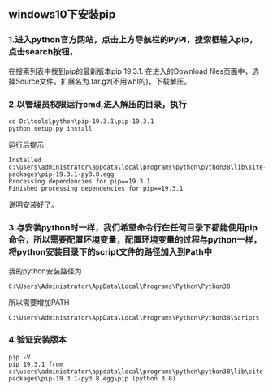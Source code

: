 ## windows10下安装pip
### 1.进入python官方网站，点击上方导航栏的PyPI，搜索框输入pip，点击search按钮，
在搜索列表中找到pip的最新版本pip 19.3.1.
在进入的Download files页面中，选择Source文件，扩展名为.tar.gz(不用whl的)，下载解压。
### 2.以管理员权限运行cmd,进入解压的目录，执行
```
cd D:\tools\python\pip-19.3.1\pip-19.3.1
python setup.py install
```
运行后提示
```
Installed c:\users\administrator\appdata\local\programs\python\python38\lib\site-packages\pip-19.3.1-py3.8.egg
Processing dependencies for pip==19.3.1
Finished processing dependencies for pip==19.3.1
```
说明安装好了。

### 3.与安装python时一样，我们希望命令行在任何目录下都能使用pip命令，所以需要配置环境变量，配置环境变量的过程与python一样，将python安装目录下的script文件的路径加入到Path中
我的python安装路径为 
```
C:\Users\Administrator\AppData\Local\Programs\Python\Python38
```
所以需要增加PATH 
```
C:\Users\Administrator\AppData\Local\Programs\Python\Python38\Scripts
```
### 4.验证安装版本
```
pip -V
pip 19.3.1 from c:\users\administrator\appdata\local\programs\python\python38\lib\site-packages\pip-19.3.1-py3.8.egg\pip (python 3.8)
```
